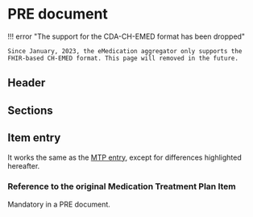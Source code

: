 # PRE document

!!! error "The support for the CDA-CH-EMED format has been dropped"

    Since January, 2023, the eMedication aggregator only supports the FHIR-based CH-EMED format. This page will removed in the future.

## Header

## Sections

## Item entry

It works the same as the [MTP entry](mtp.md), except for differences highlighted hereafter.

### Reference to the original Medication Treatment Plan Item

Mandatory in a PRE document.

